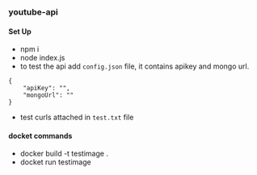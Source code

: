 ### youtube-api

#### Set Up
- npm i 
- node index.js
- to test the api add `config.json` file, it contains apikey and mongo url.
```
{
    "apiKey": "",
    "mongoUrl": ""
}
```
- test curls attached in `test.txt` file 

#### docket commands 
- docker build -t testimage .
- docket run testimage

